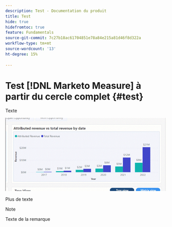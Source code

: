 ```yaml
---
description: Test - Documentation du produit
title: Test
hide: true
hidefromtoc: true
feature: Fundamentals
source-git-commit: 7c27b18ac61704851e78a84e215a81d46f8d322a
workflow-type: tm+mt
source-wordcount: '13'
ht-degree: 15%

---
```


# Test [!DNL Marketo Measure] à partir du cercle complet {#test}

Texte

![](assets/image.gif)

Plus de texte

>[!NOTE]
>
>Texte de la remarque
